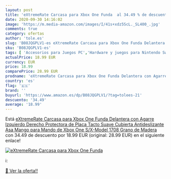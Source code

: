 ```yaml
---
layout: post
title: 'eXtremeRate Carcasa para Xbox One Funda  al 34.49 % de descuento'
date: 2020-09-30 14:16:02
image: 'https://m.media-amazon.com/images/I/41s+xdz5ScL._SL400_.jpg'
comments: true
category: ofertas
author: 'tole.es'
slug: 'B08JQGPLV1-es eXtremeRate Carcasa para Xbox One Funda Delantera con...'
sku: 'B08JQGPLV1-es'
tags: [ 'Accesorios para Juegos PC','Hardware y juegos para Nintendo Switch','Hardware y juegos para PlayStation 4','Juegos para Nintendo Switch','Juegos para PlayStation 4','Juegos y Accesorios para PC','Teclados para gamers para PC','Videojuegos','xbox', ]
actualPrice: 18.99 EUR
currency: EUR
price: 18.99
comparePrice: 28.99 EUR
prodname: 'eXtremeRate Carcasa para Xbox One Funda Delantera con Agarre Izquierdo Derecho Protectora de Placa Tacto Suave Cubierta Antideslizante Asa Mango para Mando de Xbox One S/X-Model 1708 Grano de Madera '
country: 'es'
flag: '🇪🇸'
brand: ''
buyurl: 'https://www.amazon.es/dp/B08JQGPLV1/?tag=tolees-21'
descuento: '34.49'
average: '18.99'
---
```


Está [eXtremeRate Carcasa para Xbox One Funda Delantera con Agarre Izquierdo Derecho Protectora de Placa Tacto Suave Cubierta Antideslizante Asa Mango para Mando de Xbox One S/X-Model 1708 Grano de Madera ](https://www.amazon.es/dp/B08JQGPLV1/?tag=tolees-21) con 34.49 de descuento por 18.99 EUR (original: 28.99 EUR) en el siguiente enlace!

[![eXtremeRate Carcasa para Xbox One Funda ](https://m.media-amazon.com/images/I/41s+xdz5ScL._SL400_.jpg)](https://www.amazon.es/dp/B08JQGPLV1/?tag=tolees-21)

ℹ️:


[🛒 Ver la oferta!!](https://www.amazon.es/dp/B08JQGPLV1/?tag=tolees-21)
